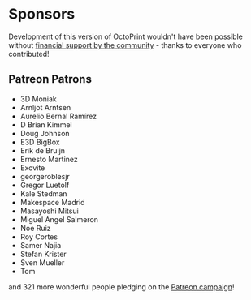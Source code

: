 # Sponsors

Development of this version of OctoPrint wouldn't have been possible without
[financial support by the community](http://octoprint.org/support-octoprint/) -
thanks to everyone who contributed!

## Patreon Patrons

  * 3D Moniak
  * Arnljot Arntsen
  * Aurelio Bernal Ramírez
  * D Brian Kimmel
  * Doug Johnson
  * E3D BigBox
  * Erik de Bruijn
  * Ernesto Martinez
  * Exovite 
  * georgeroblesjr 
  * Gregor Luetolf
  * Kale Stedman
  * Makespace Madrid
  * Masayoshi Mitsui
  * Miguel Angel Salmeron
  * Noe Ruiz
  * Roy Cortes
  * Samer Najia
  * Stefan Krister
  * Sven Mueller
  * Tom 

and 321 more wonderful people pledging on the [Patreon campaign](https://patreon.com/foosel)!